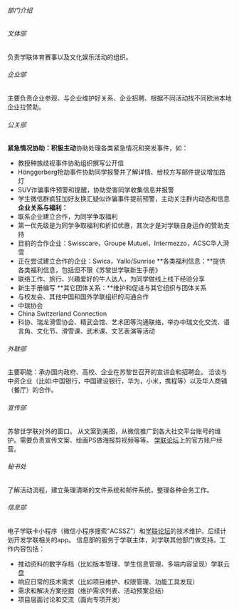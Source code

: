 ###### 部门介绍
###### 文体部
负责学联体育赛事以及文化娱乐活动的组织。

###### 企业部
主要负责企业参观、与企业维护好关系、企业招聘、根据不同活动找不同欧洲本地企业拉赞助。

###### 公关部
**紧急情况协助：积极主动**协助处理各类紧急情况和突发事件，如：
* 教授种族歧视事件协助组织撰写公开信
* Hönggerberg抢劫事件协助同学报警并了解详情、给校方写邮件提议增加路灯
* SUV诈骗事件预警和提醒，协助受害同学收集信息并报警
* 学生微信群疯狂加好友换汇疑似诈骗事件提前预警，主动关注群内动态和信息
**企业关系与福利：**
* 联系企业建立合作，为同学争取福利
* 第一优先级是为同学争取福利和折扣优惠，其次才是对学联自身运作的赞助支持
* 目前的合作企业：Swisscare，Groupe Mutuel，Intermezzo，ACSC华人滑雪
* 正在尝试建立合作的企业：Swica，Yallo/Sunrise
**各类福利信息：**提供各类福利信息，包括但不限《苏黎世学联新生手册》
* 联络工作、旅行、兴趣爱好的牛人达人，为同学做线上线下经验分享
* 新生手册编写
**其它团体关系：**维护和促进与其它组织与团体关系
* 与校友会、其他中国和国外学联组织的沟通合作
* 中瑞协会
* China Switzerland Connection
* 科协、瑞龙滑雪协会、精武会馆、艺术团等沟通联络，举办中瑞文化交流、语言角、文化节、滑雪课、武术课、文艺表演等活动



###### 外联部
主要职能：承办国内政府、高校、企业在苏黎世召开的宣讲会和招聘会。
洽谈与中资企业（比如:中国银行，中国建设银行，华为，小米，携程等）以及华人商铺（餐厅）的合作。

###### 宣传部
苏黎世学联对外的窗口。
从文案到美图，从微信推广到各大社交平台账号的维护。需要负责宣传文案、绘画PS做海报剪视频等等。
[学联论坛](https://forum.acssz.org)上的官方账户经营。
 
###### 秘书处
了解活动流程，建立条理清晰的文件系统和邮件系统，整理各种会务工作。

###### 信息部
电子学联卡小程序（微信小程序搜索“ACSSZ”）和[学联论坛](https://forum.acssz.org)的技术维护。后续计划开发学联相关的app。
信息部的服务于学联主体，对学联其他部门做支持。工作内容包括：
- 推动资料的数字存档（比如版本管理、学生信息管理、多端内容呈现）学联云盘
- 响应日常的技术需求（比如项目维护、权限管理、功能工具发现）
- 需求和解决方案挖掘（维护需求列表、活动预案总结）
- 项目层面讨论和交流（面向专项开发）